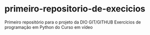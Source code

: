 # primeiro-repositorio-de-execicios
Primeiro repositório para o projeto da DIO GIT/GITHUB
Exercícios de programação em Python do Curso em vídeo
